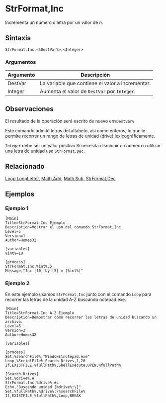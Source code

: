 # StrFormat,Inc

Incrementa un número o letra por un valor de *n*.

## Sintaxis

```pebakery
StrFormat,Inc,<%DestVar%>,<Integer>
```

### Argumentos

| Argumento | Descripción |
| --- | --- |
| DestVar | La variable que contiene el valor a incrementar. |
| Integer | Aumenta el valor de `DestVar` por `Integer`. |

## Observaciones

El resultado de la operación será escrito de nuevo en`%DestVar%`.

Este comando admite letras del alfabeto, así como enteros, lo que le permite recorrer un rango de letras de unidad (drive) lexicográficamente.

`Integer` debe ser un valor positivo Si necesita disminuir un número o utilizar una letra de unidad use `StrFormat,Dec`.

## Relacionado

[Loop](../Branch/Loop.md),[LoopLetter](../Branch/LoopLetter.md), [Math,Add](../Math/Add.md), [Math,Sub](../Math/Sub.md), [StrFormat,Dec](./Dec.md)

## Ejemplos

### Ejemplo 1

```pebakery
[Main]
Title=StrFormat-Inc Ejemplo
Description=Mostrar el uso del comando StrFormat,Inc.
Level=5
Version=1
Author=Homes32

[variables]
%int%=10

[process]
StrFormat,Inc,%int%,5
Message,"Inc [10] by [5] = [%int%]"
```

### Ejemplo 2

En este ejemplo usamos `StrFormat,Inc` junto con el comando `Loop` para recorrer las letras de la unidad A-Z buscando notepad.exe.

```pebakery
[Main]
Title=StrFormat-Inc A-Z Ejemplo
Description=Demostrar cómo recorrer las letras de unidad buscando un archivo.
Level=5
Version=2
Author=Homes32

[variables]

[process]
Set,%searchFile%,"Windows\notepad.exe"
Loop,%ScriptFile%,Search-Drives,1,26
If,EXISTFILE,%fullPath%,ShellExecute,OPEN,%fullPath%

[Search-Drives]
Set,%drive%,A
StrFormat,Inc,%drive%,#c
Echo,"Buscando unidad [%drive%:\]"
Set,%fullPath%,%drive%:\%searchFile%
If,EXISTFILE,%fullPath%,Loop,BREAK
```
